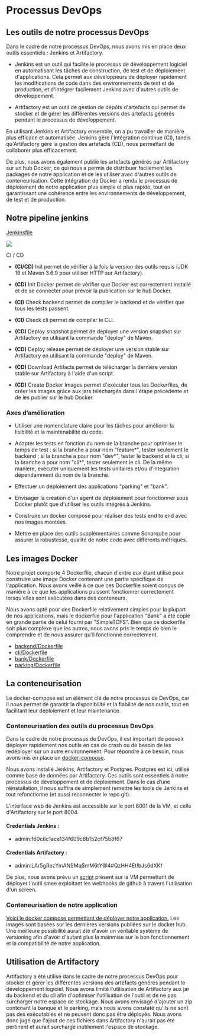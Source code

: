 # Processus DevOps

## Les outils de notre processus DevOps

Dans le cadre de notre processus DevOps, nous avons mis en place deux outils essentiels : Jenkins et Artifactory.

-   Jenkins est un outil qui facilite le processus de développement logiciel en automatisant les tâches de construction, de test et de déploiement d'applications. Cela permet aux développeurs de déployer rapidement les modifications de code dans des environnements de test et de production, et d'intégrer facilement Jenkins avec d'autres outils de développement.

-   Artifactory est un outil de gestion de dépôts d'artefacts qui permet de stocker et de gérer les différentes versions des artefacts générés pendant le processus de développement.


En utilisant Jenkins et Artifactory ensemble, on a pu travailler de manière plus efficace et automatisée. Jenkins gère l'intégration continue (CI), tandis qu'Artifactory gère la gestion des artefacts (CD), nous permettant de collaborer plus efficacement.



De plus, nous avons également publié les artefacts générés par Artifactory sur un hub Docker, ce qui nous a permis de distribuer facilement les packages de notre application et de les utiliser avec d'autres outils de conteneurisation. Cette intégration de Docker a rendu le processus de déploiement de notre application plus simple et plus rapide, tout en garantissant une cohérence entre les environnements de développement, de test et de production.

## Notre pipeline jenkins

[Jenkinsfile](../Jenkinsfile)

![](https://lh3.googleusercontent.com/xTvqRb3Y4FMFnD5xIQcFAJXPfHfV7No_EEVkrk6yA2s87PiA_gF4Qk23atbbFOJvBUEv3W7i2TzUze-z5xImdTS0O7Yv_xzfHbHYyIPp6a-1PVP_8PhE4t45kBpCBh7ydDqOpotjIvhEbcCxhy_yU6k)

CI / CD

-   **(CI/CD)** Init permet de vérifier à la fois la version des outils requis (JDK 19 et Maven 3.6.9 pour utiliser HTTP sur Artifactory).

-   **(CD)** Init Docker permet de vérifier que Docker est correctement installé et de se connecter pour prévoir la publication sur le hub Docker.

-   **(CI)** Check backend permet de compiler le backend et de vérifier que tous les tests passent.

-   **(CI)** Check cli permet de compiler le CLI.

-   **(CD)** Deploy snapshot permet de déployer une version snapshot sur Artifactory en utilisant la commande "deploy" de Maven.

-   **(CD)** Deploy release permet de déployer une version stable sur Artifactory en utilisant la commande "deploy" de Maven.

-   **(CD)** Download Artifacts permet de télécharger la dernière version stable sur Artifactory à l'aide d'un script.

-   **(CD)** Create Docker Images permet d'exécuter tous les Dockerfiles, de créer les images grâce aux jars téléchargés dans l'étape précédente et de les publier sur le hub Docker.


### Axes d’amélioration

-   Utiliser une nomenclature claire pour les tâches pour améliorer la lisibilité et la maintenabilité du code.


-   Adapter les tests en fonction du nom de la branche pour optimiser le temps de test : si la branche a pour nom "feature*", tester seulement le backend ; si la branche a pour nom "dev*", tester le backend et le cli; si la branche a pour nom "cli*", tester seulement le cli. De la même manière, exécuter uniquement les tests unitaires et/ou d’intégration dépendamment du nom de la branche.


-   Effectuer un déploiement des applications "parking" et "bank".

-   Envisager la création d'un agent de déploiement pour fonctionner sous Docker plutôt que d'utiliser les outils intégrés à Jenkins.

-   Construire un docker compose pour réaliser des tests end to end avec nos images montées.

- Mettre en place des outils supplémentaires comme Sonarqube pour assurer la robustesse, qualité de notre code avec différents métriques.


## Les images Docker

Notre projet comporte 4 Dockerfile, chacun d'entre eux étant utilisé pour construire une image Docker contenant une partie spécifique de l'application. Nous avons veillé à ce que ces Dockerfile soient conçus de manière à ce que les applications puissent fonctionner correctement lorsqu'elles sont exécutées dans des conteneurs.



Nous avons opté pour des Dockerfile relativement simples pour la plupart de nos applications, mais le dockerfile pour l'application "Bank" a été copié en grande partie de celui fourni par "SimpleTCFS". Bien que ce dockerfile soit plus complexe que les autres, nous avons pris le temps de bien le comprendre et de nous assurer qu'il fonctionne correctement.

* [backend/Dockerfile](../cli/Dockerfile)
* [cli/Dockerfile](../cli/Dockerfile)
* [bank/Dockerfile](../bank/Dockerfile)
* [parking/Dockerfile](../parking/Dockerfile)

## La conteneurisation

Le docker-compose est un élément clé de notre processus de DevOps, car il nous permet de garantir la disponibilité et la fiabilité de nos outils, tout en facilitant leur déploiement et leur maintenance.

### Conteneurisation des outils du processus DevOps

Dans le cadre de notre processus de DevOps, il est important de pouvoir déployer rapidement nos outils en cas de crash ou de besoin de les redéployer sur un autre environnement. Pour répondre à ce besoin, nous avons mis en place un [docker-compose](../devops/docker-compose.yaml).


Nous avons installé Jenkins, Artifactory et Postgres. Postgres est ici, utilisé comme base de données par Artifactory. Ces outils sont essentiels à notre processus de développement et de déploiement. Dans le cas d’une réinstallation, il nous suffira de simplement remettre les tools de Jenkins et tout refonctionne (et aussi reconnecter le repo git).

L'interface web de Jenkins est accessible sur le port 8001 de la VM, et celle d'Artifactory sur le port 8004.

#### Credentials Jenkins :
- admin:f60c6c1ace134f609c8b152cf75b8f67

#### Credentials Artifactory :
- admin:LAr5gRezYmANSMq$mM6tY@4#QzHH4Et!bJs6dXKf

De plus, nous avons prévu un [script](../devops/smee-script.sh) présent sur la VM permettant de déployer l'outil smee exploitant les webhooks de github à travers l'utilisation d'un screen.


### Conteneurisation de notre application


[Voici le docker compose permettant de déployer notre application.](../docker-compose.yaml) Les images sont basées sur les dernières versions publiées sur le docker hub. Une meilleure possibilité aurait été d'avoir un véritable système de versioning afin d'avoir d'autant plus la mainmise sur le bon fonctionnement et la compatibilité de notre application.


## Utilisation de Artifactory

Artifactory a été utilisé dans le cadre de notre processus DevOps pour stocker et gérer les différentes versions des artefacts générés pendant le développement logiciel. Nous avons limité l'utilisation de Artifactory aux jar du backend et du cli afin d'optimiser l'utilisation de l'outil et de ne pas surcharger notre espace de stockage. Nous avons envisagé d'ajouter un zip contenant la banque et le parking, mais nous avons constaté qu'ils ne sont pas des exécutables et ne peuvent donc pas être déployés. Nous avons donc jugé que l'ajout de ces fichiers dans Artifactory n'aurait pas été pertinent et aurait surchargé inutilement l'espace de stockage.
